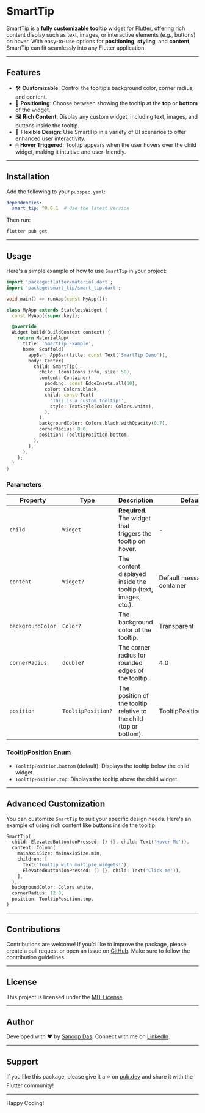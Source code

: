 
# SmartTip

SmartTip is a **fully customizable tooltip** widget for Flutter, offering rich content display such as text, images, or interactive elements (e.g., buttons) on hover. With easy-to-use options for **positioning**, **styling**, and **content**, SmartTip can fit seamlessly into any Flutter application.

---

## Features

- 🛠 **Customizable**: Control the tooltip’s background color, corner radius, and content.
- 📐 **Positioning**: Choose between showing the tooltip at the **top** or **bottom** of the widget.
- 🖼 **Rich Content**: Display any custom widget, including text, images, and buttons inside the tooltip.
- 🎨 **Flexible Design**: Use SmartTip in a variety of UI scenarios to offer enhanced user interactivity.
- 🖱 **Hover Triggered**: Tooltip appears when the user hovers over the child widget, making it intuitive and user-friendly.

---


## Installation

Add the following to your `pubspec.yaml`:

```yaml
dependencies:
  smart_tip: ^0.0.1  # Use the latest version
```

Then run:

```bash
flutter pub get
```

---

## Usage

Here's a simple example of how to use `SmartTip` in your project:

```dart
import 'package:flutter/material.dart';
import 'package:smart_tip/smart_tip.dart';

void main() => runApp(const MyApp());

class MyApp extends StatelessWidget {
  const MyApp({super.key});

  @override
  Widget build(BuildContext context) {
    return MaterialApp(
      title: 'SmartTip Example',
      home: Scaffold(
        appBar: AppBar(title: const Text('SmartTip Demo')),
        body: Center(
          child: SmartTip(
            child: Icon(Icons.info, size: 50),
            content: Container(
              padding: const EdgeInsets.all(10),
              color: Colors.black,
              child: const Text(
                'This is a custom tooltip!',
                style: TextStyle(color: Colors.white),
              ),
            ),
            backgroundColor: Colors.black.withOpacity(0.7),
            cornerRadius: 8.0,
            position: TooltipPosition.bottom,
          ),
        ),
      ),
    );
  }
}
```

### Parameters

| Property           | Type                | Description                                                                 | Default                    |
|--------------------|---------------------|-----------------------------------------------------------------------------|----------------------------|
| `child`            | `Widget`            | **Required.** The widget that triggers the tooltip on hover.                 | -                          |
| `content`          | `Widget?`           | The content displayed inside the tooltip (text, images, etc.).               | Default message container  |
| `backgroundColor`  | `Color?`            | The background color of the tooltip.                                         | Transparent                |
| `cornerRadius`     | `double?`           | The corner radius for rounded edges of the tooltip.                          | 4.0                        |
| `position`         | `TooltipPosition?`  | The position of the tooltip relative to the child (top or bottom).           | TooltipPosition.bottom     |

### TooltipPosition Enum

- `TooltipPosition.bottom` (default): Displays the tooltip below the child widget.
- `TooltipPosition.top`: Displays the tooltip above the child widget.

---

## Advanced Customization

You can customize `SmartTip` to suit your specific design needs. Here's an example of using rich content like buttons inside the tooltip:

```dart
SmartTip(
  child: ElevatedButton(onPressed: () {}, child: Text('Hover Me')),
  content: Column(
    mainAxisSize: MainAxisSize.min,
    children: [
      Text('Tooltip with multiple widgets!'),
      ElevatedButton(onPressed: () {}, child: Text('Click me')),
    ],
  ),
  backgroundColor: Colors.white,
  cornerRadius: 12.0,
  position: TooltipPosition.top,
)
```

---

## Contributions

Contributions are welcome! If you’d like to improve the package, please create a pull request or open an issue on [GitHub](https://github.com/your-repo-link). Make sure to follow the contribution guidelines.

---

## License

This project is licensed under the [MIT License](LICENSE).

---

## Author

Developed with ❤️ by [Sanoop Das](https://codelife.in). Connect with me on [LinkedIn](https://www.linkedin.com/in/sd2b/).

---

## Support

If you like this package, please give it a ⭐ on [pub.dev](https://pub.dev/packages/smart_tip) and share it with the Flutter community!

---

Happy Coding!
